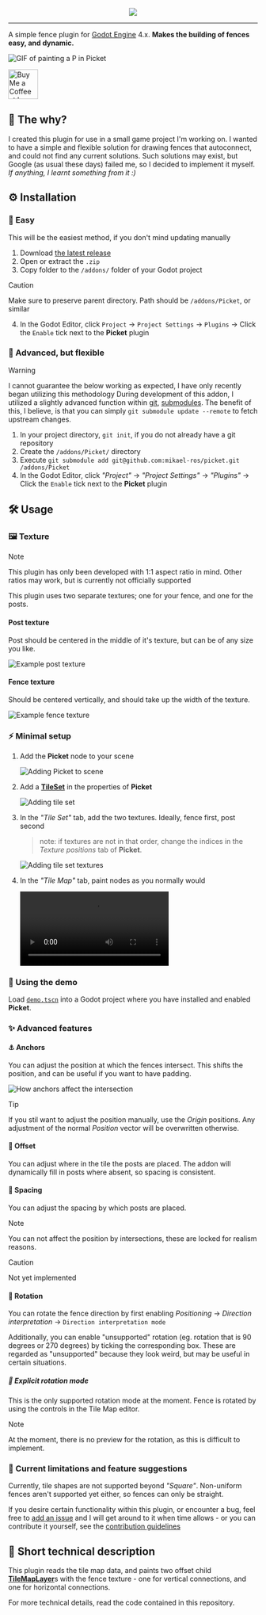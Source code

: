 <p align="center">
	<img style="background-color: transparent" src="assets/picket_wide_logo.png">
</p>

---

A simple fence plugin for [Godot Engine](https://godotengine.org/) 4.x. **Makes the building of fences easy, and dynamic.**

![GIF of painting a P in Picket]()

<a href='https://ko-fi.com/Z8Z212GZR6' target='_blank'><img height='60' style='border:0px;height:60px;' src='https://storage.ko-fi.com/cdn/kofi1.png?v=3' border='0' alt='Buy Me a Coffee at ko-fi.com' /></a>

## 🤔 The why?

I created this plugin for use in a small game project I'm working on. I wanted to have a simple and flexible solution for drawing fences that autoconnect, and could not find any current solutions. Such solutions may exist, but Google (as usual these days) failed me, so I decided to implement it myself. *If anything, I learnt something from it :)*

## ⚙️ Installation
### 💚 Easy
This will be the easiest method, if you don't mind updating manually
1. Download [the latest release](https://github.com/mikael-ros/picket/releases)
2. Open or extract the ``.zip``
3. Copy folder to the ``/addons/`` folder of your Godot project
> [!CAUTION]
> Make sure to preserve parent directory. Path should be ``/addons/Picket``, or similar
4. In the Godot Editor, click ``Project`` -> ``Project Settings`` -> ``Plugins`` -> Click the ``Enable`` tick next to the **Picket** plugin

### 🧠 Advanced, but flexible
> [!WARNING]
> I cannot guarantee the below working as expected, I have only recently began utilizing this methodology
During development of this addon, I utilized a slightly advanced function within [git](https://git-scm.com/), [submodules](https://git-scm.com/book/en/v2/Git-Tools-Submodules). The benefit of this, I believe, is that you can simply ``git submodule update --remote`` to fetch upstream changes.
1. In your project directory, ``git init``, if you do not already have a git repository
2. Create the ``/addons/Picket/`` directory
3. Execute ``git submodule add git@github.com:mikael-ros/picket.git /addons/Picket``
4. In the Godot Editor, click *"Project"* -> *"Project Settings"* -> *"Plugins"* -> Click the ``Enable`` tick next to the **Picket** plugin

## 🛠️ Usage
### 🖼️ Texture
> [!NOTE]
> This plugin has only been developed with 1:1 aspect ratio in mind. Other ratios may work, but is currently not officially supported

This plugin uses two separate textures; one for your fence, and one for the posts. 

#### Post texture
Post should be centered in the middle of it's texture, but can be of any size you like.

![Example post texture](assets/textures/white_fence_post.png)

#### Fence texture
Should be centered vertically, and should take up the width of the texture.

![Example fence texture](assets/textures/white_fence_planks.png)

### ⚡ Minimal setup
1. Add the **Picket** node to your scene

	![Adding Picket to scene](assets/previews/add_picket_to_scene.png)
2. Add a [**TileSet**](https://docs.godotengine.org/en/stable/classes/class_tileset.html) in the properties of **Picket**

	![Adding tile set](assets/previews/add_tileset.png)
3. In the *"Tile Set"* tab, add the two textures. Ideally, fence first, post second
	> note: if textures are not in that order, change the indices in the *Texture positions* tab of **Picket**.

	![Adding tile set textures](assets/previews/add_tileset_textures.png)
4. In the *"Tile Map"* tab, paint nodes as you normally would

	![Painting fence](assets/previews/painting.mp4)

### 📂 Using the demo
Load [``demo.tscn``](/demo/demo.tscn) into a Godot project where you have installed and enabled **Picket**.

### ✨ Advanced features
#### ⚓ Anchors
You can adjust the position at which the fences intersect. This shifts the position, and can be useful if you want to have padding. 

![How anchors affect the intersection]()

> [!TIP]
> If you stil want to adjust the position manually, use the *Origin* positions. Any adjustment of the normal *Position* vector will be overwritten otherwise.

#### 📍 Offset
You can adjust where in the tile the posts are placed. The addon will dynamically fill in posts where absent, so spacing is consistent.

#### 📏 Spacing
You can adjust the spacing by which posts are placed. 

> [!NOTE]
> You can not affect the position by intersections, these are locked for realism reasons.

> [!CAUTION]
> Not yet implemented

#### 🔁 Rotation
You can rotate the fence direction by first enabling *Positioning* -> *Direction interpretation* -> ``Direction interpretation mode``

Additionally, you can enable "unsupported" rotation (eg. rotation that is 90 degrees or 270 degrees) by ticking the corresponding box. These are regarded as "unsupported" because they look weird, but may be useful in certain situations.

##### 🔂 Explicit rotation mode
This is the only supported rotation mode at the moment. Fence is rotated by using the controls in the Tile Map editor. 

> [!NOTE]
> At the moment, there is no preview for the rotation, as this is difficult to implement.

### 🧩 Current limitations and feature suggestions
Currently, tile shapes are not supported beyond *"Square"*. Non-uniform fences aren't supported yet either, so fences can only be straight.

If you desire certain functionality within this plugin, or encounter a bug, feel free to [add an issue](https://github.com/mikael-ros/picket/issues/new) and I will get around to it when time allows - or you can contribute it yourself, see the [contribution guidelines](/CONTRIBUTING.md) 


## 💾 Short technical description
This plugin reads the tile map data, and paints two offset child [**TileMapLayer**](https://docs.godotengine.org/en/stable/classes/class_tilemaplayer.html)s with the fence texture - one for vertical connections, and one for horizontal connections. 

For more technical details, read the code contained in this repository.
